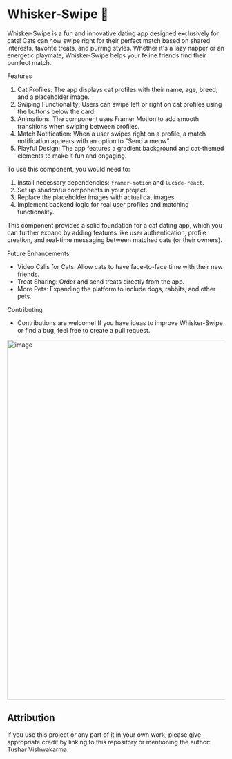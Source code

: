 # Whisker-Swipe 🐾

Whisker-Swipe is a fun and innovative dating app designed exclusively for cats! Cats can now swipe right for their perfect match based on shared interests, favorite treats, and purring styles. Whether it's a lazy napper or an energetic playmate, Whisker-Swipe helps your feline friends find their purrfect match.

Features
1. Cat Profiles: The app displays cat profiles with their name, age, breed, and a placeholder image.
2. Swiping Functionality: Users can swipe left or right on cat profiles using the buttons below the card.
3. Animations: The component uses Framer Motion to add smooth transitions when swiping between profiles.
4. Match Notification: When a user swipes right on a profile, a match notification appears with an option to "Send a meow".
5. Playful Design: The app features a gradient background and cat-themed elements to make it fun and engaging.


To use this component, you would need to:
1. Install necessary dependencies: `framer-motion` and `lucide-react`.
2. Set up shadcn/ui components in your project.
3. Replace the placeholder images with actual cat images.
4. Implement backend logic for real user profiles and matching functionality.


This component provides a solid foundation for a cat dating app, which you can further expand by adding features like user authentication, profile creation, and real-time messaging between matched cats (or their owners).

Future Enhancements
- Video Calls for Cats: Allow cats to have face-to-face time with their new friends.
- Treat Sharing: Order and send treats directly from the app.
- More Pets: Expanding the platform to include dogs, rabbits, and other pets.

Contributing
- Contributions are welcome! If you have ideas to improve Whisker-Swipe or find a bug, feel free to create a pull request.

<img width="832" alt="image" src="https://github.com/user-attachments/assets/271eab3e-9349-4f22-b3ea-8bc17600c328">

## Attribution
If you use this project or any part of it in your own work, please give appropriate credit by linking to this repository or mentioning the author: Tushar Vishwakarma.
